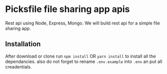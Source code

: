 # Picksfile file sharing app apis

Rest api using Node, Express, Mongo.
We will build rest api for a simple file sharing app.

## Installation

After download or clone run `npm install` OR `yarn install` to install all the dependancies.
also do not forget to rename `.env.example` into `.env` an put all creadentials.
